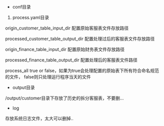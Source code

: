 - conf目录
1. process.yaml目录

origin_customer_table_input_dir 配置原始客服表文件存放路径

processed_customer_table_output_dir 配置处理过后的客服表文件存放路径

origin_finance_table_input_dir 配置原始财务表文件存放路径

processed_finance_table_output_dir 配置处理后的客服表文件路径

process_all true or false，如果为true会处理配置的原始表下所有符合命名规范的文件， false则只处理运行程序当天的文件

- output目录

/output/customer目录下存放了历史的拆分客服表，不要删...
- log 

存放系统日志文件，太大可以删掉..